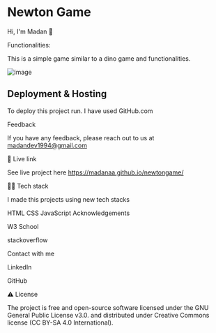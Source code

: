 # Newton Game

Hi, I'm Madan 👋

Functionalities:

This is a simple game similar to a dino game and functionalities.

![image](https://user-images.githubusercontent.com/58905767/135399060-8b200b81-59e8-4c6b-ae16-09ab422864c3.png)



## Deployment & Hosting

To deploy this project run. I have used GitHub.com

Feedback

If you have any feedback, please reach out to us at madandev1994@gmail.com

🌟 Live link

See live project here
https://madanaa.github.io/newtongame/

👨‍💻 Tech stack

I made this projects using new tech stacks

HTML
CSS
JavaScript
Acknowledgements

W3 School

stackoverflow

Contact with me

LinkedIn

GitHub

⚠️ License

The project is free and open-source software licensed under the GNU General Public License v3.0. and distributed under Creative Commons license (CC BY-SA 4.0 International).

